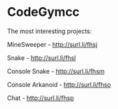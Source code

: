 # CodeGymcc
The most interesting projects:

MineSweeper - http://surl.li/fhsj

Snake - http://surl.li/fhsl

Console Snake - http://surl.li/fhsm

Console Arkanoid - http://surl.li/fhso

Chat - http://surl.li/fhsp
